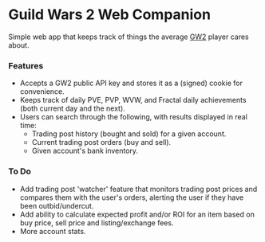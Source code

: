 # Guild Wars 2 Web Companion
Simple web app that keeps track of things the average [GW2](https://www.guildwars2.com) player cares about.  
### Features
* Accepts a GW2 public API key and stores it as a (signed) cookie for convenience.
* Keeps track of daily PVE, PVP, WVW, and Fractal daily achievements (both current day and the next).
* Users can search through the following, with results displayed in real time:
  * Trading post history (bought and sold) for a given account.
  * Current trading post orders (buy and sell).
  * Given account's bank inventory.
### To Do
* Add trading post 'watcher' feature that monitors trading post prices and compares them with the user's orders, alerting the user if they have been outbid/undercut.
* Add ability to calculate expected profit and/or ROI for an item based on buy price, sell price and listing/exchange fees.
* More account stats.

